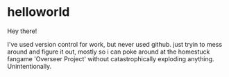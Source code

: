 # helloworld

Hey there!

I've used version control for work, but never used github. just tryin to mess around and figure it out, mostly so i can poke around at the homestuck fangame 'Overseer Project' without catastrophically exploding anything. Unintentionally.
